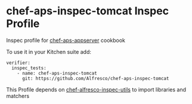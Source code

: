 # chef-aps-inspec-tomcat Inspec Profile

Inspec profile for [chef-aps-appserver](https://github.com/Alfresco/chef-aps-appserver) cookbook

To use it in your Kitchen suite add:

```
verifier:
  inspec_tests:
    - name: chef-aps-inspec-tomcat
      git: https://github.com/Alfresco/chef-aps-inspec-tomcat
```

This Profile depends on [chef-alfresco-inspec-utils](https://github.com/Alfresco/chef-alfresco-inspec-utils) to import libraries and matchers
